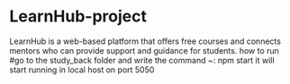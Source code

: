 # LearnHub-project
LearnHub is a web-based platform that offers free courses and
connects mentors who can provide support and guidance for students.
how to run 
#go to the study_back folder and write  the command ~: npm start it will start running in local host on port 5050


